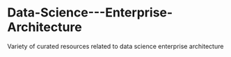 # Data-Science---Enterprise-Architecture
Variety of curated resources related to data science enterprise architecture
